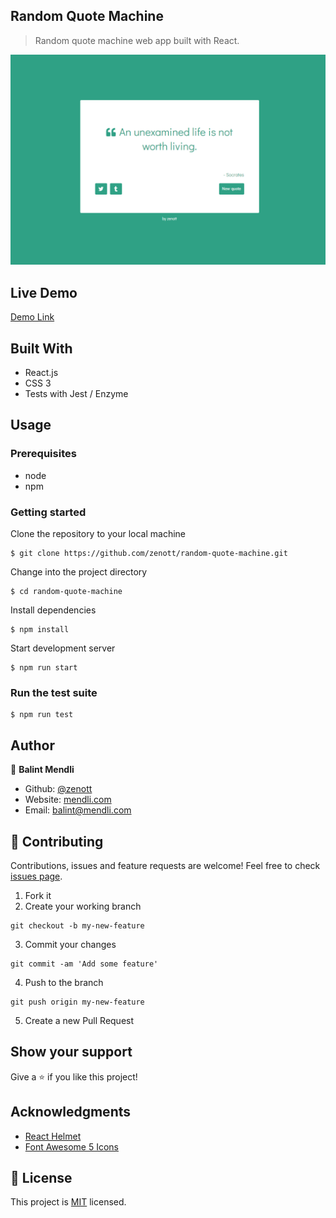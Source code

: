## Random Quote Machine

> Random quote machine web app built with React.

![random-quote-machine](img/screenshot.png)

## Live Demo

[Demo Link](https://zenott.github.io/random-quote-machine/)

## Built With

- React.js
- CSS 3
- Tests with Jest / Enzyme

## Usage

### Prerequisites

- node
- npm

### Getting started

Clone the repository to your local machine

```
$ git clone https://github.com/zenott/random-quote-machine.git
```

Change into the project directory

```
$ cd random-quote-machine
```

Install dependencies

```
$ npm install
```

Start development server

```
$ npm run start
```

### Run the test suite

```
$ npm run test
```

## Author

👤 **Balint Mendli**

- Github: [@zenott](https://github.com/zenott)
- Website: [mendli.com](https://mendli.com)
- Email: [balint@mendli.com](mailto:balint@mendli.com)

## 🤝 Contributing

Contributions, issues and feature requests are welcome!
Feel free to check [issues page](https://github.com/zenott/random-quote-machine/issues/).

1. Fork it
2. Create your working branch

```
git checkout -b my-new-feature
```

3. Commit your changes

```
git commit -am 'Add some feature'
```

4. Push to the branch

```
git push origin my-new-feature
```

5. Create a new Pull Request

## Show your support

Give a ⭐️ if you like this project!

## Acknowledgments

- [React Helmet](https://github.com/nfl/react-helmet)
- [Font Awesome 5 Icons](https://fontawesome.com/)

## 📝 License

This project is [MIT](LICENSE.md) licensed.
